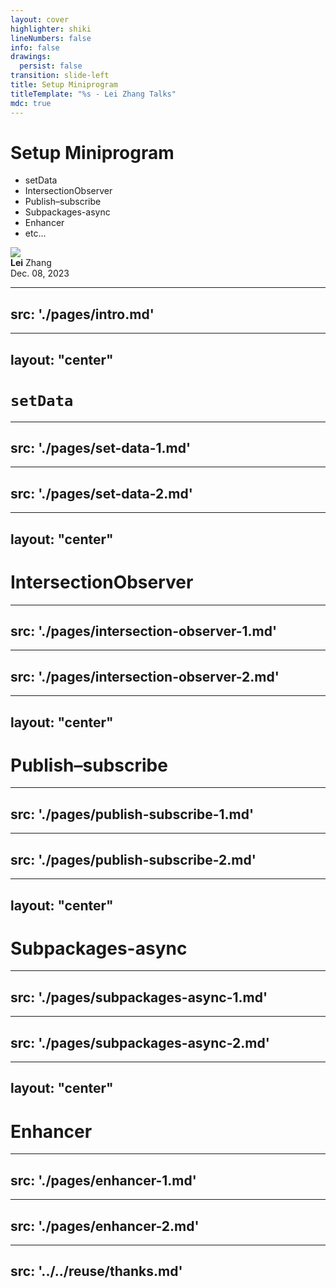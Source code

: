 ```yaml
---
layout: cover
highlighter: shiki
lineNumbers: false
info: false
drawings:
  persist: false
transition: slide-left
title: Setup Miniprogram
titleTemplate: "%s - Lei Zhang Talks"
mdc: true
---
```


# Setup Miniprogram

- setData
- IntersectionObserver
- Publish–subscribe
- Subpackages-async
- Enhancer
- etc...

<div class="abs-bl mx-14 my-12 flex items-center">
  <img src="https://lovchun.com/static/images/avatar.webp" class="h-8">
  <div class="ml-3 flex flex-col text-left">
    <div><b>Lei</b> Zhang</div>
    <div class="text-sm opacity-50">Dec. 08, 2023</div>
  </div>
</div>

---
src: './pages/intro.md'
---

---
layout: "center"
---

# `setData`

---
src: './pages/set-data-1.md'
---

---
src: './pages/set-data-2.md'
---

---
layout: "center"
---

# IntersectionObserver

---
src: './pages/intersection-observer-1.md'
---

---
src: './pages/intersection-observer-2.md'
---

---
layout: "center"
---

# Publish–subscribe

---
src: './pages/publish-subscribe-1.md'
---

---
src: './pages/publish-subscribe-2.md'
---

---
layout: "center"
---

# Subpackages-async

---
src: './pages/subpackages-async-1.md'
---

---
src: './pages/subpackages-async-2.md'
---

---
layout: "center"
---

# Enhancer

---
src: './pages/enhancer-1.md'
---

---
src: './pages/enhancer-2.md'
---

---
src: '../../reuse/thanks.md'
---